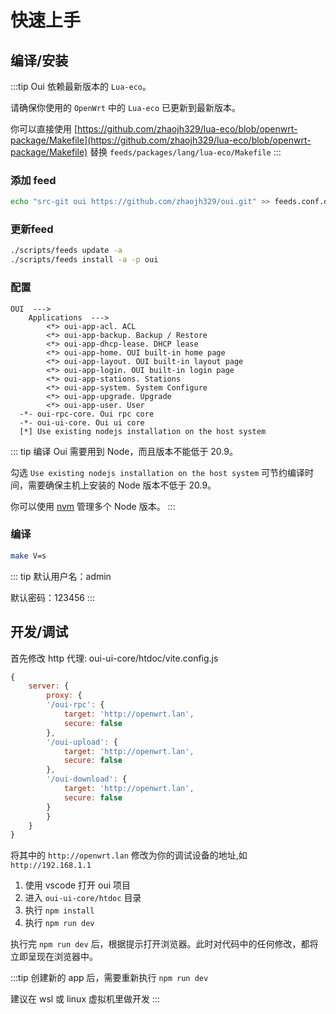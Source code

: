 # 快速上手

## 编译/安装

:::tip
Oui 依赖最新版本的 `Lua-eco`。

请确保你使用的 `OpenWrt` 中的 `Lua-eco` 已更新到最新版本。

你可以直接使用 [https://github.com/zhaojh329/lua-eco/blob/openwrt-package/Makefile](https://github.com/zhaojh329/lua-eco/blob/openwrt-package/Makefile)
替换 `feeds/packages/lang/lua-eco/Makefile`
:::

### 添加 feed

``` bash
echo "src-git oui https://github.com/zhaojh329/oui.git" >> feeds.conf.default
```

### 更新feed

``` bash
./scripts/feeds update -a
./scripts/feeds install -a -p oui
```

### 配置

```
OUI  --->
    Applications  --->
        <*> oui-app-acl. ACL
        <*> oui-app-backup. Backup / Restore
        <*> oui-app-dhcp-lease. DHCP lease
        <*> oui-app-home. OUI built-in home page
        <*> oui-app-layout. OUI built-in layout page
        <*> oui-app-login. OUI built-in login page
        <*> oui-app-stations. Stations
        <*> oui-app-system. System Configure
        <*> oui-app-upgrade. Upgrade
        <*> oui-app-user. User
  -*- oui-rpc-core. Oui rpc core
  -*- oui-ui-core. Oui ui core
  [*] Use existing nodejs installation on the host system
```

::: tip
编译 Oui 需要用到 Node，而且版本不能低于 20.9。

勾选 `Use existing nodejs installation on the host system` 可节约编译时间，需要确保主机上安装的 Node 版本不低于 20.9。

你可以使用 [nvm](https://github.com/nvm-sh/nvm) 管理多个 Node 版本。
:::

### 编译

``` bash
make V=s
```

::: tip
默认用户名：admin

默认密码：123456
:::

## 开发/调试

首先修改 http 代理: oui-ui-core/htdoc/vite.config.js
```js
{
    server: {
        proxy: {
        '/oui-rpc': {
            target: 'http://openwrt.lan',
            secure: false
        },
        '/oui-upload': {
            target: 'http://openwrt.lan',
            secure: false
        },
        '/oui-download': {
            target: 'http://openwrt.lan',
            secure: false
        }
        }
    }
}
```
将其中的 `http://openwrt.lan` 修改为你的调试设备的地址,如 `http://192.168.1.1`

1. 使用 vscode 打开 oui 项目
2. 进入 `oui-ui-core/htdoc` 目录
3. 执行 `npm install`
4. 执行 `npm run dev`

执行完 `npm run dev` 后，根据提示打开浏览器。此时对代码中的任何修改，都将立即呈现在浏览器中。

:::tip
创建新的 app 后，需要重新执行 `npm run dev`

建议在 wsl 或 linux 虚拟机里做开发
:::
